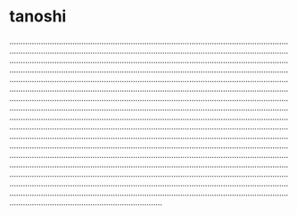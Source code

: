 # tanoshi

................................................................................................................................................................................................................................................................................................................................................................................................................................................................................................................................................................................................................................................................................................................................................................................................................................................................................................................................................................................................................................................................................................................................................................................................................................................................................................................................................................................................................................................................................................................................................................................................................................................................................................................................................................................................................................................................................................................................................................................................................................................................................................................................................................................................................................................................